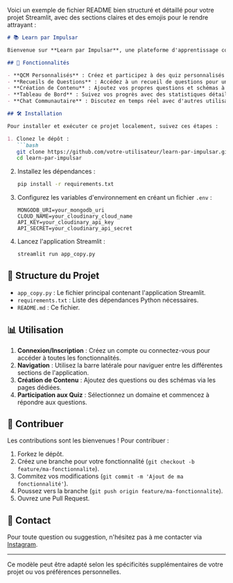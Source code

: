 Voici un exemple de fichier README bien structuré et détaillé pour votre projet Streamlit, avec des sections claires et des emojis pour le rendre attrayant :

```markdown
# 📚 Learn par Impulsar

Bienvenue sur **Learn par Impulsar**, une plateforme d'apprentissage collaboratif dans le domaine de la santé. Ce projet utilise **Streamlit** pour créer une interface interactive permettant aux utilisateurs de réviser ensemble, créer des quiz communautaires et partager des ressources.

## 🚀 Fonctionnalités

- **QCM Personnalisés** : Créez et participez à des quiz personnalisés sur divers sujets.
- **Recueils de Questions** : Accédez à un recueil de questions pour une révision approfondie.
- **Création de Contenu** : Ajoutez vos propres questions et schémas à la base de données communautaire.
- **Tableau de Bord** : Suivez vos progrès avec des statistiques détaillées.
- **Chat Communautaire** : Discutez en temps réel avec d'autres utilisateurs.

## 🛠️ Installation

Pour installer et exécuter ce projet localement, suivez ces étapes :

1. Clonez le dépôt :
   ```bash
   git clone https://github.com/votre-utilisateur/learn-par-impulsar.git
   cd learn-par-impulsar
   ```

2. Installez les dépendances :
   ```bash
   pip install -r requirements.txt
   ```

3. Configurez les variables d'environnement en créant un fichier `.env` :
   ```
   MONGODB_URI=your_mongodb_uri
   CLOUD_NAME=your_cloudinary_cloud_name
   API_KEY=your_cloudinary_api_key
   API_SECRET=your_cloudinary_api_secret
   ```

4. Lancez l'application Streamlit :
   ```bash
   streamlit run app_copy.py
   ```

## 📂 Structure du Projet

- `app_copy.py` : Le fichier principal contenant l'application Streamlit.
- `requirements.txt` : Liste des dépendances Python nécessaires.
- `README.md` : Ce fichier.

## 📊 Utilisation

1. **Connexion/Inscription** : Créez un compte ou connectez-vous pour accéder à toutes les fonctionnalités.
2. **Navigation** : Utilisez la barre latérale pour naviguer entre les différentes sections de l'application.
3. **Création de Contenu** : Ajoutez des questions ou des schémas via les pages dédiées.
4. **Participation aux Quiz** : Sélectionnez un domaine et commencez à répondre aux questions.

## 🤝 Contribuer

Les contributions sont les bienvenues ! Pour contribuer :

1. Forkez le dépôt.
2. Créez une branche pour votre fonctionnalité (`git checkout -b feature/ma-fonctionnalite`).
3. Commitez vos modifications (`git commit -m 'Ajout de ma fonctionnalité'`).
4. Poussez vers la branche (`git push origin feature/ma-fonctionnalite`).
5. Ouvrez une Pull Request.

## 📧 Contact

Pour toute question ou suggestion, n'hésitez pas à me contacter via [Instagram](https://www.instagram.com/maxx.abrt/).

---

Ce modèle peut être adapté selon les spécificités supplémentaires de votre projet ou vos préférences personnelles.
```
